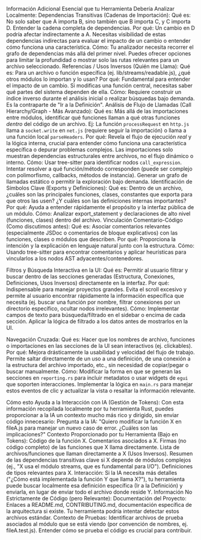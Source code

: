 Información Adicional Esencial que tu Herramienta Debería Analizar Localmente:
Dependencias Transitivas (Cadenas de Importación):
Qué es: No solo saber que A importa B, sino también que B importa C, y C importa D. Entender la cadena completa de dependencias.
Por qué: Un cambio en D podría afectar indirectamente a A. Necesitas visibilidad de estas dependencias indirectas para evaluar el impacto de un cambio o entender cómo funciona una característica.
Cómo: Tu analizador necesita recorrer el grafo de dependencias más allá del primer nivel. Puedes ofrecer opciones para limitar la profundidad o mostrar solo las rutas relevantes para un archivo seleccionado.
Referencias / Usos Inversos (Quién me Llama):
Qué es: Para un archivo o función específica (ej. lib/streams/readable.js), ¿qué otros módulos lo importan y lo usan?
Por qué: Fundamental para entender el impacto de un cambio. Si modificas una función central, necesitas saber qué partes del sistema dependen de ella.
Cómo: Requiere construir un índice inverso durante el análisis inicial o realizar búsquedas bajo demanda. Es la contraparte de "Ir a la Definición".
Análisis de Flujo de Llamadas (Call Hierarchy/Graph - Más Avanzado):
Qué es: Más allá de las importaciones entre módulos, identificar qué funciones llaman a qué otras funciones *dentro* del código de un archivo. Ej: La función `processRequest` en `http.js` llama a `socket.write` en `net.js` (requiere seguir la importación) o llama a una función local `parseHeaders`.
Por qué: Revela el flujo de ejecución *real* y la lógica interna, crucial para entender cómo funciona una característica específica o depurar problemas complejos. Las importaciones solo muestran dependencias estructurales entre archivos, no el flujo dinámico o interno.
Cómo: Usar tree-sitter para identificar nodos `call_expression`. Intentar resolver a qué función/método corresponden (puede ser complejo con polimorfismo, callbacks, métodos de instancia). Generar un grafo de llamadas estático o permitir la exploración bajo demanda.
Identificación de Símbolos Clave (Exports y Definiciones):
Qué es: Dentro de un archivo, ¿cuáles son las principales funciones, clases, constantes que exporta para que otros las usen? ¿Y cuáles son las definiciones internas importantes?
Por qué: Ayuda a entender rápidamente el propósito y la interfaz pública de un módulo.
Cómo: Analizar export_statement y declaraciones de alto nivel (funciones, clases) dentro del archivo.
Vinculación Comentario-Código (Como discutimos antes):
Qué es: Asociar comentarios relevantes (especialmente JSDoc o comentarios de bloque explicativos) con las funciones, clases o módulos que describen.
Por qué: Proporciona la intención y la explicación en lenguaje natural junto con la estructura.
Cómo: Usando tree-sitter para encontrar comentarios y aplicar heurísticas para vincularlos a los nodos AST adyacentes/contenedores.

Filtros y Búsqueda Interactiva en la UI:
Qué es: Permitir al usuario filtrar y buscar dentro de las secciones generadas (Estructura, Conexiones, Definiciones, Usos Inversos) directamente en la interfaz.
Por qué: Indispensable para manejar proyectos grandes. Evita el scroll excesivo y permite al usuario encontrar rápidamente la información específica que necesita (ej. buscar una función por nombre, filtrar conexiones por un directorio específico, ocultar nodos irrelevantes).
Cómo: Implementar campos de texto para búsqueda/filtrado en el sidebar o encima de cada sección. Aplicar la lógica de filtrado a los datos antes de mostrarlos en la UI.

Navegación Cruzada:
Qué es: Hacer que los nombres de archivo, funciones o importaciones en las secciones de la UI sean interactivos (ej. clickables).
Por qué: Mejora drásticamente la usabilidad y velocidad del flujo de trabajo. Permite saltar directamente de un uso a una definición, de una conexión a la estructura del archivo importado, etc., sin necesidad de copiar/pegar o buscar manualmente.
Cómo: Modificar la forma en que se generan las secciones en `reporting.rs` para incluir metadatos o usar widgets de `egui` que soporten interacciones. Implementar la lógica en `main.rs` para manejar estos eventos de clic y actualizar la vista o resaltar la información relevante.

Cómo esto Ayuda a la Interacción con IA (Gestión de Tokens):
Con esta información recopilada localmente por tu herramienta Rust, puedes proporcionar a la IA un contexto mucho más rico y dirigido, sin enviar código innecesario:
Pregunta a la IA: "Quiero modificar la función X en fileA.js para manejar un nuevo caso de error. ¿Cuáles son las implicaciones?"
Contexto Proporcionado por tu Herramienta (Bajo en Tokens):
Código de la función X.
Comentarios asociados a X.
Firmas (no código completo) de las funciones que X llama directamente.
Lista de archivos/funciones que llaman directamente a X (Usos Inversos).
Resumen de las dependencias transitivas clave si X depende de módulos complejos (ej., "X usa el módulo streams, que es fundamental para I/O").
Definiciones de tipos relevantes para X.
Interacción: Si la IA necesita más detalles ("¿Cómo está implementada la función Y que llama X?"), tu herramienta puede buscar localmente esa definición específica (Ir a la Definición) y enviarla, en lugar de enviar todo el archivo donde reside Y.
Información No Estrictamente de Código (pero Relevante):
Documentación del Proyecto: Enlaces a README.md, CONTRIBUTING.md, documentación específica de la arquitectura si existe. Tu herramienta podría intentar detectar estos archivos estándar.
Contexto de Pruebas: Identificar archivos de prueba asociados al módulo que se está viendo (por convención de nombres, ej. fileA.test.js). Entender cómo se prueba el código es crucial para contribuir.